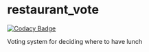 # restaurant_vote

[![Codacy Badge](https://api.codacy.com/project/badge/Grade/99a5b9f443e54d3f8ea54929124c1c13)](https://app.codacy.com/manual/iliketobreathe/restaurant_vote?utm_source=github.com&utm_medium=referral&utm_content=iliketobreathe/restaurant_vote&utm_campaign=Badge_Grade_Dashboard)

Voting system for deciding where to have lunch
